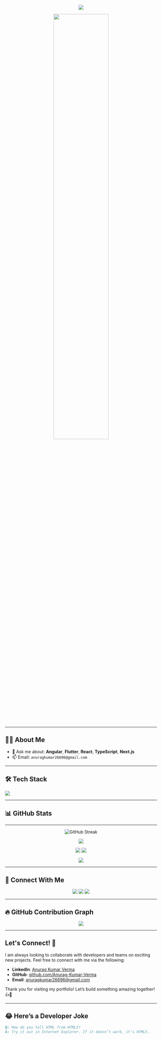 <p align="center">
  <img src="https://readme-typing-svg.demolab.com?font=Fira+Code&duration=3000&pause=1000&color=F75C7E&center=true&vCenter=true&width=435&lines=Hi+%F0%9F%91%8B%2C+I'm+Anurag+Kumar+Verma;Full-stack+Developer+from+India;MERN+%7C+Next.js+%7C+MongoDB;Always+learning+new+things+!">
</p>

<p align="center">
  <img src="https://cdn.dribbble.com/users/1162077/screenshots/3848914/programmer.gif" width="60%" />
</p>

---

## 🙋‍♂️ About Me

<!-- - 🔭 I’m currently building: **HR Management System** and **Portfolio in Next.js** -->
- 💬 Ask me about: **Angular**, **Flutter**, **React**, **TypeScript**, **Next.js**
- 📫 Email: `anuragkumar26696@gmail.com`
<!-- - 📄 Check out my [Resume](https://your-resume-link.com) -->
<!-- - 🌐 Visit my [Portfolio](https://your-portfolio-link.vercel.app) -->

---

## 🛠️ Tech Stack

<p align="left">
  <img src="https://skillicons.dev/icons?i=html,css,js,ts,angular,react,next,nodejs,flutter,express,mongodb,nestjs,vercel,bootstrap,tailwind,git,github,figma,postman" />
</p>

---

## 📊 GitHub Stats

<!-- <div align="center">

| Stats | Languages |
|-------|-----------|
| <img src="https://github-readme-stats.vercel.app/api?username=devAnurag&show_icons=true&theme=radical" width="47%"> | <img src="https://github-readme-stats.vercel.app/api/top-langs/?username=devAnurag&layout=compact&theme=radical" width="47%"> |

</div> -->

---
<!-- GitHub Streak -->
<p align="center">
  <img src="https://streak-stats.demolab.com?user=AnuragVermaDev&theme=radical&border_radius=10" alt="GitHub Streak" />
</p>

<!-- GitHub Stats -->
<p align="center">
  <!-- <img src="https://github-profile-summary-cards.vercel.app/api/cards/profile-details?username=devAnurag&theme=radical" /> -->
  <img src="https://github-readme-stats.vercel.app/api?username=Anurag-Kumar-Verma&show_icons=true&theme=radical">
</p>

<!-- Top Languages -->
<p align="center">
  <img src="https://github-profile-summary-cards.vercel.app/api/cards/most-commit-language?username=devAnurag&theme=radical" />
  <img src="https://github-profile-summary-cards.vercel.app/api/cards/repos-per-language?username=devAnurag&theme=radical" />
</p>

<!-- Extra Score Card (Like the B- Grade Card) -->
<p align="center">
  <img src="https://github-profile-summary-cards.vercel.app/api/cards/productive-time?username=devAnurag&theme=radical&utcOffset=+5.5" />
</p>

---

## 🤝 Connect With Me

<p align="center">
  <a href="https://github.com/Anurag-Kumar-Verma"><img src="https://img.shields.io/badge/GitHub-black?style=for-the-badge&logo=github"></a>
  <a href="https://www.linkedin.com/in/anurag-kumar-verma-39a704189"><img src="https://img.shields.io/badge/LinkedIn-blue?style=for-the-badge&logo=linkedin"></a>
  <a href="mailto:anuragkumar26696@gmail.com"><img src="https://img.shields.io/badge/Gmail-red?style=for-the-badge&logo=gmail"></a>
</p>

---

## 🔥 GitHub Contribution Graph

<p align="center">
  <img src="https://github-readme-activity-graph.vercel.app/graph?username=devAnurag&theme=react-dark&hide_border=true" />
</p>

---

## Let's Connect! 🔗

I am always looking to collaborate with developers and teams on exciting new projects. Feel free to connect with me via the following:

- **LinkedIn**: [Anurag Kumar Verma](https://www.linkedin.com/in/anurag-kumar-verma-39a704189)
- **GitHub**: [github.com/Anurag-Kumar-Verma](https://github.com/Anurag-Kumar-Verma)
- **Email**: anuragkumar26696@gmail.com

Thank you for visiting my portfolio! Let’s build something amazing together! 👍🙏

---

## 😂 Here’s a Developer Joke

```md
Q: How do you tell HTML from HTML5?  
A: Try it out in Internet Explorer. If it doesn’t work, it’s HTML5.
